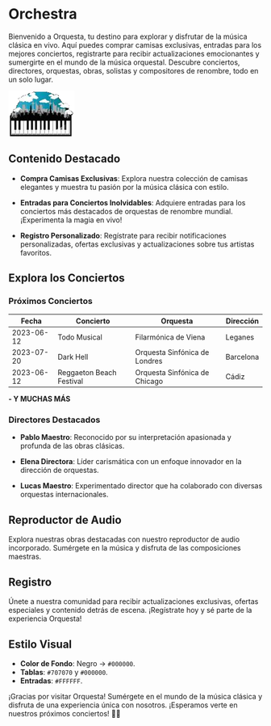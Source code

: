 # Orchestra

Bienvenido a Orquesta, tu destino para explorar y disfrutar de la música clásica en vivo. Aquí puedes comprar camisas exclusivas, entradas para los mejores conciertos, registrarte para recibir actualizaciones emocionantes y sumergirte en el mundo de la música orquestal. Descubre conciertos, directores, orquestas, obras, solistas y compositores de renombre, todo en un solo lugar.

![Orquesta](Proyecto/assets/imagenes/descarga.png)

## Contenido Destacado

- **Compra Camisas Exclusivas**: Explora nuestra colección de camisas elegantes y muestra tu pasión por la música clásica con estilo.

- **Entradas para Conciertos Inolvidables**: Adquiere entradas para los conciertos más destacados de orquestas de renombre mundial. ¡Experimenta la magia en vivo!

- **Registro Personalizado**: Regístrate para recibir notificaciones personalizadas, ofertas exclusivas y actualizaciones sobre tus artistas favoritos.

## Explora los Conciertos

### Próximos Conciertos

| Fecha       | Concierto                | Orquesta                         | Dirección  |
|-------------|--------------------------|----------------------------------|------------|
| 2023-06-12  | Todo Musical             | Filarmónica de Viena             | Leganes    |
| 2023-07-20  | Dark Hell                | Orquesta Sinfónica de Londres    | Barcelona  |
| 2023-06-12  | Reggaeton Beach Festival | Orquesta Sinfónica de Chicago    | Cádiz      |

**-  Y MUCHAS MÁS**

### Directores Destacados

- **Pablo Maestro**: Reconocido por su interpretación apasionada y profunda de las obras clásicas.

- **Elena Directora**: Líder carismática con un enfoque innovador en la dirección de orquestas.

- **Lucas Maestro**: Experimentado director que ha colaborado con diversas orquestas internacionales.

## Reproductor de Audio

Explora nuestras obras destacadas con nuestro reproductor de audio incorporado. Sumérgete en la música y disfruta de las composiciones maestras.

## Registro

Únete a nuestra comunidad para recibir actualizaciones exclusivas, ofertas especiales y contenido detrás de escena. ¡Regístrate hoy y sé parte de la experiencia Orquesta!

## Estilo Visual

- **Color de Fondo**: Negro -> `#000000`.
- **Tablas**: `#707070` y `#000000`.
- **Entradas**: `#FFFFFF`.

¡Gracias por visitar Orquesta! Sumérgete en el mundo de la música clásica y disfruta de una experiencia única con nosotros. ¡Esperamos verte en nuestros próximos conciertos! 🎻🎶
